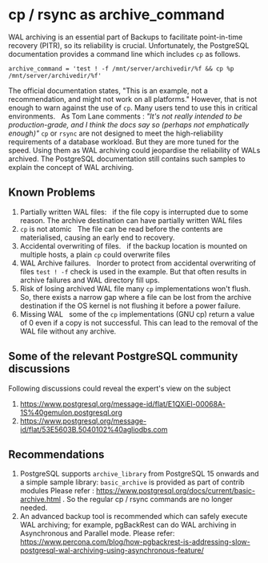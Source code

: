 # cp / rsync as archive_command
WAL archiving is an essential part of Backups to facilitate point-in-time recovery (PITR), so its reliability is crucial.
Unfortunately, the PostgreSQL documentation provides a command line which includes `cp` as follows.
```
archive_command = 'test ! -f /mnt/server/archivedir/%f && cp %p /mnt/server/archivedir/%f' 
```
The official documentation states, "This is an example, not a recommendation, and might not work on all platforms." However, that is not enough to warn against the use of `cp`. Many users tend to use this in critical environments.  
As Tom Lane comments : *"It's not really intended to be production-grade, and I think the docs say so (perhaps not emphatically enough)"*
`cp` or `rsync` are not designed to meet the high-reliability requirements of a database workload. But they are more tuned for the speed. Using them as WAL archiving could jeopardise the reliability of WALs archived.
The PostgreSQL documentation still contains such samples to explain the concept of WAL archiving.


## Known Problems
1. Partially written WAL files:  
 if the file copy is interrupted due to some reason. The archive destination can have partially written WAL files
2. `cp` is not atomic  
 The file can be read before the contents are materialised, causing an early end to recovery.
3. Accidental overwriting of files.  
 if the backup location is mounted on multiple hosts, a plain `cp` could overwrite files
4. WAL Archive failures.  
 Inorder to protect from accidental overwriting of files `test ! -f` check is used in the example. But that often results in archive failures and WAL directory fill ups.
5. Risk of losing archived WAL file
 many `cp` implementations won't flush. So, there exists a narrow gap where a file can be lost from the archive destination if the OS kernel is not flushing it before a power failure.
6. Missing WAL  
some of the `cp` implementations (GNU cp) return a value of 0 even if a copy is not successful. This can lead to the removal of the WAL file without any archive.
  

## Some of the relevant PostgreSQL community discussions
Following discussions could reveal the expert's view on the subject
1. https://www.postgresql.org/message-id/flat/E1QXiEl-00068A-1S%40gemulon.postgresql.org
2. https://www.postgresql.org/message-id/flat/53E5603B.5040102%40agliodbs.com

## Recommendations
1. PostgreSQL supports `archive_library` from PostgreSQL 15 onwards and a simple sample library: `basic_archive` is provided as part of contrib modules   Please refer : https://www.postgresql.org/docs/current/basic-archive.html . So the regular cp / rsync commands are no longer needed.
2. An advanced backup tool is recommended which can safely execute WAL archiving; for example, pgBackRest can do WAL archiving in Asynchronous and Parallel mode. Please refer: https://www.percona.com/blog/how-pgbackrest-is-addressing-slow-postgresql-wal-archiving-using-asynchronous-feature/
